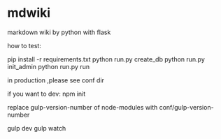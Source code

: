 # mdwiki
markdown wiki by python with flask 

how to test:

pip install -r requirements.txt
python run.py create_db
python run.py init_admin
python run.py run

in production ,please see conf dir


if you want to dev:
npm init

replace gulp-version-number of node-modules with conf/gulp-version-number

gulp dev
gulp watch


